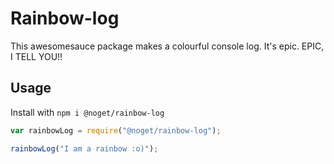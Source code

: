 # Rainbow-log
This awesomesauce package makes a colourful console log.   It's epic. EPIC, I TELL YOU!!

## Usage
Install with `npm i @noget/rainbow-log`

```javascript
var rainbowLog = require("@noget/rainbow-log");

rainbowLog("I am a rainbow :o)");
```
